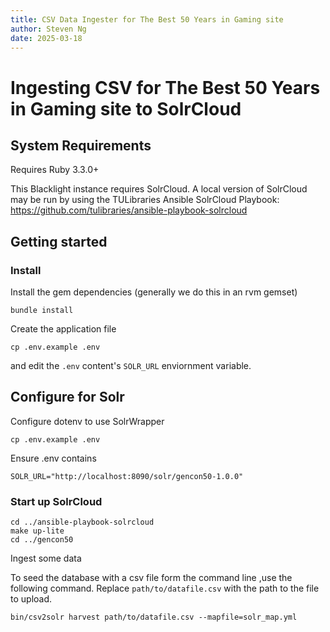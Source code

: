 ```yaml
---
title: CSV Data Ingester for The Best 50 Years in Gaming site
author: Steven Ng
date: 2025-03-18
---
```


# Ingesting CSV for The Best 50 Years in Gaming site to SolrCloud

## System Requirements

Requires Ruby 3.3.0+

This Blacklight instance requires SolrCloud. A local version of SolrCloud may be run
by using the TULibraries Ansible SolrCloud Playbook:
https://github.com/tulibraries/ansible-playbook-solrcloud

## Getting started

### Install

Install the gem dependencies (generally we do this in an rvm gemset)

    bundle install

Create the application file

    cp .env.example .env

and edit the `.env` content's `SOLR_URL` enviornment variable.

## Configure for Solr

Configure dotenv to use SolrWrapper

    cp .env.example .env

Ensure .env contains

    SOLR_URL="http://localhost:8090/solr/gencon50-1.0.0"

### Start up SolrCloud

    cd ../ansible-playbook-solrcloud
    make up-lite
    cd ../gencon50

Ingest some data

To seed the database with a csv file form the command line ,use the following command. Replace `path/to/datafile.csv`
with the path to the file to upload.

    bin/csv2solr harvest path/to/datafile.csv --mapfile=solr_map.yml
